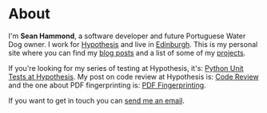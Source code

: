 About
=====

I'm **Sean Hammond**, a software developer and future Portuguese Water Dog owner.
I work for <a href="https://hypothes.is/">Hypothesis</a> and live in
<a href="https://en.wikipedia.org/wiki/Edinburgh">Edinburgh</a>.
This is my personal site where you can find my [blog posts](index.md) and a list of
some of my [projects](projects.md).

If you're looking for my series of testing at Hypothesis, it's:
[Python Unit Tests at Hypothesis](_posts/2017-01-15-python-unit-tests-at-hypothesis.md).
My post on code review at Hypothesis is: [Code Review](_posts/2016-10-04-code-review.md)
and the one about PDF fingerprinting is: [PDF Fingerprinting](_posts/2017-11-22-pdf-fingerprinting.md).

If you want to get in touch you can
[send me an email](&#109;ai&#x6C;&#x74;&#x6F;:&#x68;&#x65;&#108;&#108;o&#64;&#115;&#x65;a&#110;h&#46;&#99;&#x63;).

